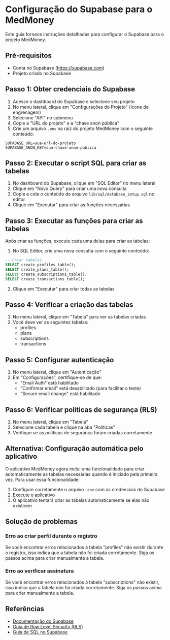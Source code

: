 # Configuração do Supabase para o MedMoney

Este guia fornece instruções detalhadas para configurar o Supabase para o projeto MedMoney.

## Pré-requisitos

- Conta no Supabase (https://supabase.com)
- Projeto criado no Supabase

## Passo 1: Obter credenciais do Supabase

1. Acesse o dashboard do Supabase e selecione seu projeto
2. No menu lateral, clique em "Configurações do Projeto" (ícone de engrenagem)
3. Selecione "API" no submenu
4. Copie a "URL do projeto" e a "chave anon pública"
5. Crie um arquivo `.env` na raiz do projeto MedMoney com o seguinte conteúdo:

```
SUPABASE_URL=sua-url-do-projeto
SUPABASE_ANON_KEY=sua-chave-anon-publica
```

## Passo 2: Executar o script SQL para criar as tabelas

1. No dashboard do Supabase, clique em "SQL Editor" no menu lateral
2. Clique em "Novo Query" para criar uma nova consulta
3. Copie e cole o conteúdo do arquivo `lib/sql/database_setup.sql` no editor
4. Clique em "Executar" para criar as funções necessárias

## Passo 3: Executar as funções para criar as tabelas

Após criar as funções, execute cada uma delas para criar as tabelas:

1. No SQL Editor, crie uma nova consulta com o seguinte conteúdo:

```sql
-- Criar tabelas
SELECT create_profiles_table();
SELECT create_plans_table();
SELECT create_subscriptions_table();
SELECT create_transactions_table();
```

2. Clique em "Executar" para criar todas as tabelas

## Passo 4: Verificar a criação das tabelas

1. No menu lateral, clique em "Tabela" para ver as tabelas criadas
2. Você deve ver as seguintes tabelas:
   - profiles
   - plans
   - subscriptions
   - transactions

## Passo 5: Configurar autenticação

1. No menu lateral, clique em "Autenticação"
2. Em "Configurações", certifique-se de que:
   - "Email Auth" está habilitado
   - "Confirmar email" está desabilitado (para facilitar o teste)
   - "Secure email change" está habilitado

## Passo 6: Verificar políticas de segurança (RLS)

1. No menu lateral, clique em "Tabela"
2. Selecione cada tabela e clique na aba "Políticas"
3. Verifique se as políticas de segurança foram criadas corretamente

## Alternativa: Configuração automática pelo aplicativo

O aplicativo MedMoney agora inclui uma funcionalidade para criar automaticamente as tabelas necessárias quando é iniciado pela primeira vez. Para usar essa funcionalidade:

1. Configure corretamente o arquivo `.env` com as credenciais do Supabase
2. Execute o aplicativo
3. O aplicativo tentará criar as tabelas automaticamente se elas não existirem

## Solução de problemas

### Erro ao criar perfil durante o registro

Se você encontrar erros relacionados à tabela "profiles" não existir durante o registro, isso indica que a tabela não foi criada corretamente. Siga os passos acima para criar manualmente a tabela.

### Erro ao verificar assinatura

Se você encontrar erros relacionados à tabela "subscriptions" não existir, isso indica que a tabela não foi criada corretamente. Siga os passos acima para criar manualmente a tabela.

## Referências

- [Documentação do Supabase](https://supabase.com/docs)
- [Guia de Row Level Security (RLS)](https://supabase.com/docs/guides/auth/row-level-security)
- [Guia de SQL no Supabase](https://supabase.com/docs/guides/database) 